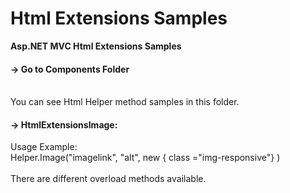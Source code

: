 # Html Extensions Samples
<b>Asp.NET MVC Html Extensions Samples</b>

<h4>-> Go to Components Folder</h4>
<br/>
You can see Html Helper method samples in this folder. 

<h4>-> HtmlExtensionsImage: </h4>

Usage Example: 
<br/>
Helper.Image("imagelink", "alt", new { class ="img-responsive"} )
<br/>
<br/>
There are different overload methods available. 
